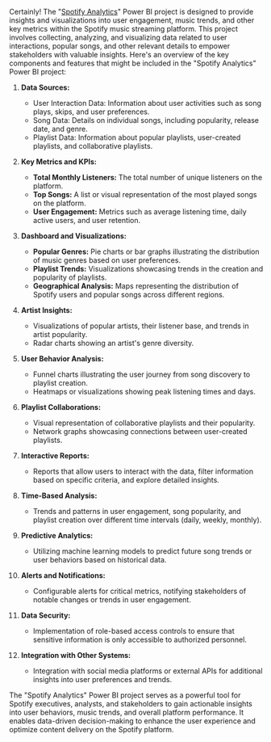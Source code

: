 Certainly! The "[Spotify Analytics](https://github.com/OLUJUWON-OMOTOBA/Project-10/blob/main/Spotify.pbix)" Power BI project is designed to provide insights and visualizations into user engagement, music trends, and other key metrics within the Spotify music streaming platform. This project involves collecting, analyzing, and visualizing data related to user interactions, popular songs, and other relevant details to empower stakeholders with valuable insights. Here's an overview of the key components and features that might be included in the "Spotify Analytics" Power BI project:

1. **Data Sources:**
   - User Interaction Data: Information about user activities such as song plays, skips, and user preferences.
   - Song Data: Details on individual songs, including popularity, release date, and genre.
   - Playlist Data: Information about popular playlists, user-created playlists, and collaborative playlists.

2. **Key Metrics and KPIs:**
   - **Total Monthly Listeners:** The total number of unique listeners on the platform.
   - **Top Songs:** A list or visual representation of the most played songs on the platform.
   - **User Engagement:** Metrics such as average listening time, daily active users, and user retention.

3. **Dashboard and Visualizations:**
   - **Popular Genres:** Pie charts or bar graphs illustrating the distribution of music genres based on user preferences.
   - **Playlist Trends:** Visualizations showcasing trends in the creation and popularity of playlists.
   - **Geographical Analysis:** Maps representing the distribution of Spotify users and popular songs across different regions.

4. **Artist Insights:**
   - Visualizations of popular artists, their listener base, and trends in artist popularity.
   - Radar charts showing an artist's genre diversity.

5. **User Behavior Analysis:**
   - Funnel charts illustrating the user journey from song discovery to playlist creation.
   - Heatmaps or visualizations showing peak listening times and days.

6. **Playlist Collaborations:**
   - Visual representation of collaborative playlists and their popularity.
   - Network graphs showcasing connections between user-created playlists.

7. **Interactive Reports:**
   - Reports that allow users to interact with the data, filter information based on specific criteria, and explore detailed insights.

8. **Time-Based Analysis:**
   - Trends and patterns in user engagement, song popularity, and playlist creation over different time intervals (daily, weekly, monthly).

9. **Predictive Analytics:**
   - Utilizing machine learning models to predict future song trends or user behaviors based on historical data.

10. **Alerts and Notifications:**
    - Configurable alerts for critical metrics, notifying stakeholders of notable changes or trends in user engagement.

11. **Data Security:**
    - Implementation of role-based access controls to ensure that sensitive information is only accessible to authorized personnel.

12. **Integration with Other Systems:**
    - Integration with social media platforms or external APIs for additional insights into user preferences and trends.

The "Spotify Analytics" Power BI project serves as a powerful tool for Spotify executives, analysts, and stakeholders to gain actionable insights into user behaviors, music trends, and overall platform performance. It enables data-driven decision-making to enhance the user experience and optimize content delivery on the Spotify platform.
